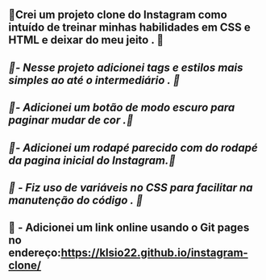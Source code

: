 ## 🎩Crei um projeto clone do Instagram como intuído de treinar minhas habilidades em CSS e HTML e deixar do meu jeito . 🎩

## *🚀- Nesse projeto adicionei tags e estilos mais simples ao até o intermediário . 🚀*
## *🚀- Adicionei um botão de modo escuro para paginar mudar de cor .🚀*

## *🚀- Adicionei um rodapé parecido com do rodapé da pagina inicial do Instagram.🚀*

## *🚀 - Fiz uso de variáveis no CSS para facilitar na manutenção do código . 🚀*

## 🚀 - Adicionei um link online usando o Git pages no endereço:https://klsio22.github.io/instagram-clone/ 

